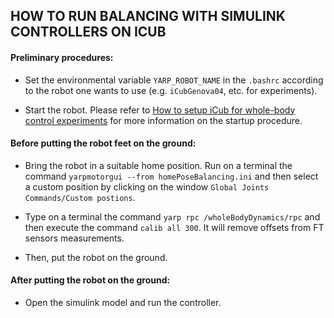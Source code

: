 ## HOW TO RUN BALANCING WITH SIMULINK CONTROLLERS ON ICUB

#### Preliminary procedures:

- Set the environmental variable `YARP_ROBOT_NAME` in the `.bashrc` according to the robot one wants to use (e.g. `iCubGenova04`, etc. for experiments).
 
- Start the robot. Please refer to [How to setup iCub for whole-body control experiments](How-to-setup-iCub-for-wbc-experiments.md) for more information on the startup procedure.

#### Before putting the robot feet on the ground:

- Bring the robot in a suitable home position. Run on a terminal the command `yarpmotorgui --from homePoseBalancing.ini` and then select a custom position by clicking on the window `Global Joints Commands/Custom postions`.

- Type on a terminal the command `yarp rpc /wholeBodyDynamics/rpc` and then execute the command `calib all 300`. It will remove offsets from FT sensors measurements.

- Then, put the robot on the ground.

#### After putting the robot on the ground:

- Open the simulink model and run the controller.
